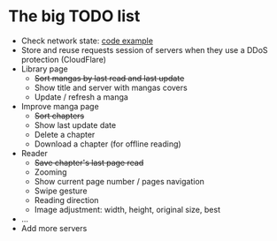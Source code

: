 # The big TODO list

* Check network state: [code example](https://developer.puri.sm/Librem5/Apps/Examples/Networking/NetworkState/index.html)
* Store and reuse requests session of servers when they use a DDoS protection (CloudFlare)
* Library page
    - ~~Sort mangas by last read and last update~~
    - Show title and server with mangas covers
    - Update / refresh a manga
* Improve manga page
    - ~~Sort chapters~~
    - Show last update date
    - Delete a chapter
    - Download a chapter (for offline reading)
* Reader
    - ~~Save chapter's last page read~~
    - Zooming
    - Show current page number / pages navigation
    - Swipe gesture
    - Reading direction
    - Image adjustment: width, height, original size, best
* ...
* Add more servers
